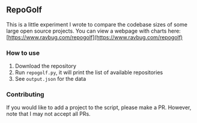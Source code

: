 ## RepoGolf

This is a little experiment I wrote to compare the codebase sizes of some large open source projects. 
You can view a webpage with charts here: [https://www.ravbug.com/repogolf](https://www.ravbug.com/repogolf)

### How to use
1. Download the repository
2. Run `repogolf.py`, it will print the list of available repositories
3. See `output.json` for the data

### Contributing
If you would like to add a project to the script, please make a PR. However, note that I may not accept all PRs. 